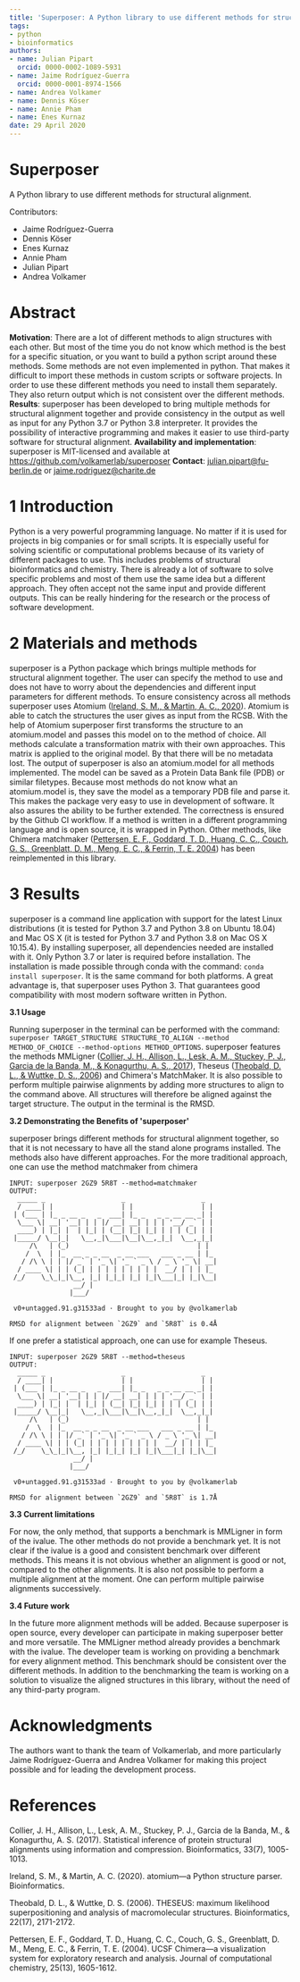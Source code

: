 ```yaml
---
title: 'Superposer: A Python library to use different methods for structural alignment.'
tags:
- python
- bioinformatics
authors:
- name: Julian Pipart
  orcid: 0000-0002-1089-5931
- name: Jaime Rodríguez-Guerra
  orcid: 0000-0001-8974-1566
- name: Andrea Volkamer
- name: Dennis Köser
- name: Annie Pham
- name: Enes Kurnaz
date: 29 April 2020
---
```


# Superposer

A Python library to use different methods for structural alignment.

Contributors:

- Jaime Rodríguez-Guerra
- Dennis Köser
- Enes Kurnaz
- Annie Pham
- Julian Pipart
- Andrea Volkamer

# Abstract

**Motivation**: There are a lot of different methods to align structures with each other. But most of the time you do not know which method is the best for a specific situation, or you want to build a python script around these methods. Some methods are not even implemented in python. That makes it difficult to import these methods in custom scripts or software projects. In order to use these different methods you need to install them separately. They also return output which is not consistent over the different methods.
**Results**: superposer has been developed to bring multiple methods for structural alignment together and provide consistency in the output as well as input for any Python 3.7 or Python 3.8 interpreter. It provides the possibility of interactive programming and makes it easier to use third-party software for structural alignment.
**Availability and implementation**: superposer is MIT-licensed and available at https://github.com/volkamerlab/superposer
**Contact**: julian.pipart@fu-berlin.de or jaime.rodriguez@charite.de


# 1 Introduction

Python is a very powerful programming language. No matter if it is used for projects in big companies or for small scripts. It is especially useful for solving scientific or computational problems because of its variety of different packages to use. This includes problems of structural bioinformatics and chemistry. There is already a lot of software to solve specific problems and most of them use the same idea but a different approach. They often accept not the same input and provide different outputs. This can be really hindering for the research or the process of software development.


# 2 Materials and methods

superposer is a Python package which brings multiple methods for structural alignment together. The user can specify the method to use and does not have to worry about the dependencies and different input parameters for different methods. To ensure consistency across all methods superposer uses Atomium ([Ireland, S. M., & Martin, A. C., 2020](#references)). Atomium is able to catch the structures the user gives as input from the RCSB. With the help of Atomium superposer first transforms the structure to an atomium.model and passes this model on to the method of choice. All methods calculate a transformation matrix with their own approaches. This matrix is applied to the original model. By that there will be no metadata lost. The output of superposer is also an atomium.model for all methods implemented. The model can be saved as a Protein Data Bank file (PDB) or similar filetypes. Because most methods do not know what an atomium.model is, they save the model as a temporary PDB file and parse it. This makes the package very easy to use in development of software. It also assures the ability to be further extended. The correctness is ensured by the Github CI workflow. If a method is written in a different programming language and is open source, it is wrapped in Python. Other methods, like Chimera matchmaker ([Pettersen, E. F., Goddard, T. D., Huang, C. C., Couch, G. S., Greenblatt, D. M., Meng, E. C., & Ferrin, T. E. 2004](#references)) has been reimplemented in this library.

# 3 Results

superposer is a command line application with support for the latest Linux distributions (it is tested for Python 3.7 and Python 3.8 on Ubuntu 18.04) and Mac OS X (it is tested for Python 3.7 and Python 3.8 on Mac OS X 10.15.4). By installing superposer, all dependencies needed are installed with it. Only Python 3.7 or later is required before installation. The installation is made possible through conda with the command: `conda install superposer`. It is the same command for both platforms. A great advantage is, that superposer uses Python 3. That guarantees good compatibility with most modern software written in Python.

**3.1 Usage**

Running superposer in the terminal can be performed with the command: `superposer TARGET_STRUCTURE STRUCTURE_TO_ALIGN --method METHOD_OF_CHOICE --method-options METHOD_OPTIONS`. superposer features the methods MMLigner ([Collier, J. H., Allison, L., Lesk, A. M., Stuckey, P. J., Garcia de la Banda, M., & Konagurthu, A. S., 2017](#references)), Theseus ([Theobald, D. L., & Wuttke, D. S., 2006](#references)) and Chimera's MatchMaker. It is also possible to perform multiple pairwise alignments by adding more structures to align to the command above. All structures will therefore be aligned against the target structure. The output in the terminal is the RMSD.

**3.2 Demonstrating the Benefits of 'superposer'**

superposer brings different methods for structural alignment together, so that it is not necessary to have all the stand alone programs installed. The methods also have different approaches.
For the more traditional approach, one can use the method matchmaker from chimera

```
INPUT: superposer 2GZ9 5R8T --method=matchmaker
OUTPUT:
  _____ _                   _                   _
  / ____| |                 | |                 | |
 | (___ | |_ _ __ _   _  ___| |_ _   _ _ __ __ _| |
  \___ \| __| '__| | | |/ __| __| | | | '__/ _` | |
  ____) | |_| |  | |_| | (__| |_| |_| | | | (_| | |
 |_____/ \__|_|   \__,_|\___|\__|\__,_|_|  \__,_|_|
     /\   | (_)                                | |
    /  \  | |_  __ _ _ __  _ __ ___   ___ _ __ | |_
   / /\ \ | | |/ _` | '_ \| '_ ` _ \ / _ \ '_ \| __|
  / ____ \| | | (_| | | | | | | | | |  __/ | | | |_
 /_/    \_\_|_|\__, |_| |_|_| |_| |_|\___|_| |_|\__|
                __/ |
               |___/

 v0+untagged.91.g31533ad · Brought to you by @volkamerlab

RMSD for alignment between `2GZ9` and `5R8T` is 0.4Å
```

If one prefer a statistical approach, one can use for example Theseus.

```
INPUT: superposer 2GZ9 5R8T --method=theseus
OUTPUT:
  _____ _                   _                   _
  / ____| |                 | |                 | |
 | (___ | |_ _ __ _   _  ___| |_ _   _ _ __ __ _| |
  \___ \| __| '__| | | |/ __| __| | | | '__/ _` | |
  ____) | |_| |  | |_| | (__| |_| |_| | | | (_| | |
 |_____/ \__|_|   \__,_|\___|\__|\__,_|_|  \__,_|_|
     /\   | (_)                                | |
    /  \  | |_  __ _ _ __  _ __ ___   ___ _ __ | |_
   / /\ \ | | |/ _` | '_ \| '_ ` _ \ / _ \ '_ \| __|
  / ____ \| | | (_| | | | | | | | | |  __/ | | | |_
 /_/    \_\_|_|\__, |_| |_|_| |_| |_|\___|_| |_|\__|
                __/ |
               |___/

 v0+untagged.91.g31533ad · Brought to you by @volkamerlab

RMSD for alignment between `2GZ9` and `5R8T` is 1.7Å
```

**3.3 Current limitations**

For now, the only method, that supports a benchmark is MMLigner in form of the ivalue. The other methods do not provide a benchmark yet. It is not clear if the ivalue is a good and consistent benchmark over different methods. This means it is not obvious whether an alignment is good or not, compared to the other alignments. It is also not possible to perform a multiple alignment at the moment. One can perform multiple pairwise alignments successively.

**3.4 Future work**

In the future more alignment methods will be added. Because superposer is open source, every developer can participate in making superposer better and more versatile. The MMLigner method already provides a benchmark with the ivalue. The developer team is working on providing a benchmark for every alignment method. This benchmark should be consistent over the different methods. In addition to the benchmarking the team is working on a solution to visualize the aligned structures in this library, without the need of any third-party program.

# Acknowledgments

The authors want to thank the team of Volkamerlab, and more particularly Jaime Rodríguez-Guerra and Andrea Volkamer for making this project possible and for leading the development process.

# References

Collier, J. H., Allison, L., Lesk, A. M., Stuckey, P. J., Garcia de la Banda, M., & Konagurthu, A. S. (2017). Statistical inference of protein structural alignments using information and compression. Bioinformatics, 33(7), 1005-1013.

Ireland, S. M., & Martin, A. C. (2020). atomium—a Python structure parser. Bioinformatics.

Theobald, D. L., & Wuttke, D. S. (2006). THESEUS: maximum likelihood superpositioning and analysis of macromolecular structures. Bioinformatics, 22(17), 2171-2172.

Pettersen, E. F., Goddard, T. D., Huang, C. C., Couch, G. S., Greenblatt, D. M., Meng, E. C., & Ferrin, T. E. (2004). UCSF Chimera—a visualization system for exploratory research and analysis. Journal of computational chemistry, 25(13), 1605-1612.

